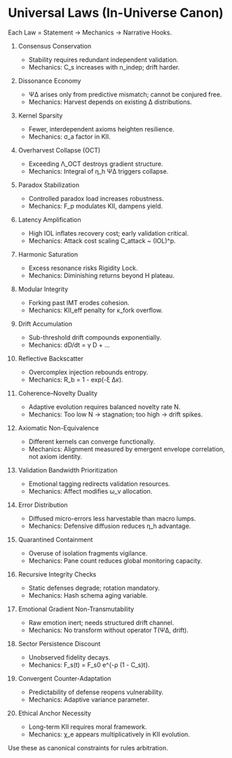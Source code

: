 # Universal Laws (In-Universe Canon)

Each Law = Statement → Mechanics → Narrative Hooks.

1. Consensus Conservation  
   - Stability requires redundant independent validation.  
   - Mechanics: C_s increases with n_indep; drift harder.

2. Dissonance Economy  
   - ΨΔ arises only from predictive mismatch; cannot be conjured free.  
   - Mechanics: Harvest depends on existing Δ distributions.

3. Kernel Sparsity  
   - Fewer, interdependent axioms heighten resilience.  
   - Mechanics: σ_a factor in KII.

4. Overharvest Collapse (OCT)  
   - Exceeding Λ_OCT destroys gradient structure.  
   - Mechanics: Integral of η_h ΨΔ triggers collapse.

5. Paradox Stabilization  
   - Controlled paradox load increases robustness.  
   - Mechanics: F_p modulates KII, dampens yield.

6. Latency Amplification  
   - High IOL inflates recovery cost; early validation critical.  
   - Mechanics: Attack cost scaling C_attack ~ (IOL)^p.

7. Harmonic Saturation  
   - Excess resonance risks Rigidity Lock.  
   - Mechanics: Diminishing returns beyond H plateau.

8. Modular Integrity  
   - Forking past IMT erodes cohesion.  
   - Mechanics: KII_eff penalty for κ_fork overflow.

9. Drift Accumulation  
   - Sub-threshold drift compounds exponentially.  
   - Mechanics: dD/dt = γ D + ...

10. Reflective Backscatter  
    - Overcomplex injection rebounds entropy.  
    - Mechanics: R_b = 1 - exp(-ξ Δκ).

11. Coherence–Novelty Duality  
    - Adaptive evolution requires balanced novelty rate N.  
    - Mechanics: Too low N → stagnation; too high → drift spikes.

12. Axiomatic Non-Equivalence  
    - Different kernels can converge functionally.  
    - Mechanics: Alignment measured by emergent envelope correlation, not axiom identity.

13. Validation Bandwidth Prioritization  
    - Emotional tagging redirects validation resources.  
    - Mechanics: Affect modifies ω_v allocation.

14. Error Distribution  
    - Diffused micro-errors less harvestable than macro lumps.  
    - Mechanics: Defensive diffusion reduces η_h advantage.

15. Quarantined Containment  
    - Overuse of isolation fragments vigilance.  
    - Mechanics: Pane count reduces global monitoring capacity.

16. Recursive Integrity Checks  
    - Static defenses degrade; rotation mandatory.  
    - Mechanics: Hash schema aging variable.

17. Emotional Gradient Non-Transmutability  
    - Raw emotion inert; needs structured drift channel.  
    - Mechanics: No transform without operator T(ΨΔ, drift).

18. Sector Persistence Discount  
    - Unobserved fidelity decays.  
    - Mechanics: F_s(t) = F_s0 e^{-ρ (1 - C_s)t}.

19. Convergent Counter-Adaptation  
    - Predictability of defense reopens vulnerability.  
    - Mechanics: Adaptive variance parameter.

20. Ethical Anchor Necessity  
    - Long-term KII requires moral framework.  
    - Mechanics: χ_e appears multiplicatively in KII evolution.

Use these as canonical constraints for rules arbitration.